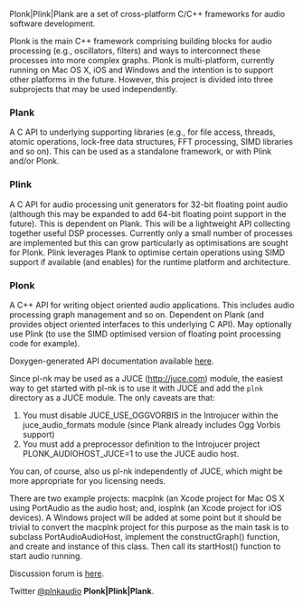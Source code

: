 Plonk|Plink|Plank are a set of cross-platform C/C++ frameworks for audio software development.

Plonk is the main C++ framework comprising building blocks for audio processing (e.g., oscillators, filters) and ways to interconnect these processes into more complex graphs. Plonk is multi-platform, currently running on Mac OS X, iOS and Windows and the intention is to support other platforms in the future. However, this project is divided into three subprojects that may be used independently.

### Plank ###
A C API to underlying supporting libraries (e.g., for file access, threads, atomic operations, lock-free data structures, FFT processing, SIMD libraries and so on). This can be used as a standalone framework, or with Plink and/or Plonk.

### Plink ###
A C API for audio processing unit generators for 32-bit floating point audio (although this may be expanded to add 64-bit floating point support in the future). This is dependent on Plank. This will be a lightweight API collecting together useful DSP processes. Currently only a small number of processes are implemented but this can grow particularly as optimisations are sought for Plonk. Plink leverages Plank to optimise certain operations using SIMD support if available (and enables) for the runtime platform and architecture.

### Plonk ###
A C++ API for writing object oriented audio applications. This includes audio processing graph management and so on. Dependent on Plank (and provides object oriented interfaces to this underlying C API). May optionally use Plink (to use the SIMD optimised version of floating point processing code for example).

Doxygen-generated API documentation available [here](http://pl-nk.googlecode.com/git/doc/html/index.html).

Since pl-nk may be used as a JUCE (http://juce.com) module, the easiest way to get started with pl-nk is to use it with JUCE and add the `plnk` directory as a JUCE module. The only caveats are that: 
1. You must disable JUCE_USE_OGGVORBIS in the Introjucer within the juce_audio_formats module (since Plank already includes Ogg Vorbis support)
2. You must add a preprocessor definition to the Introjucer project PLONK_AUDIOHOST_JUCE=1 to use the JUCE audio host.

You can, of course, also us pl-nk independently of JUCE, which might be more appropriate for you licensing needs.

There are two example projects: macplnk (an Xcode project for Mac OS X using PortAudio as the audio host; and, iosplnk (an Xcode project for iOS devices). A Windows project will be added at some point but it should be trivial to convert the macplnk project for this purpose as the main task is to subclass PortAudioAudioHost, implement the constructGraph() function, and create and instance of this class. Then call its startHost() function to start audio running.

Discussion forum is [here](http://groups.google.com/group/pl-nk).

Twitter [@plnkaudio](http://twitter.com/plnkaudio) **Plonk|Plink|Plank**.


